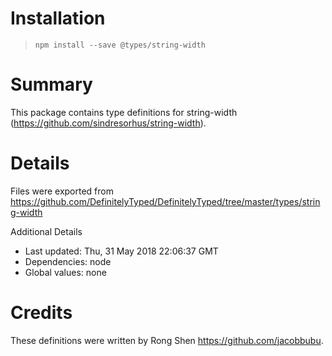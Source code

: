 # Installation
> `npm install --save @types/string-width`

# Summary
This package contains type definitions for string-width (https://github.com/sindresorhus/string-width).

# Details
Files were exported from https://github.com/DefinitelyTyped/DefinitelyTyped/tree/master/types/string-width

Additional Details
 * Last updated: Thu, 31 May 2018 22:06:37 GMT
 * Dependencies: node
 * Global values: none

# Credits
These definitions were written by Rong Shen <https://github.com/jacobbubu>.
